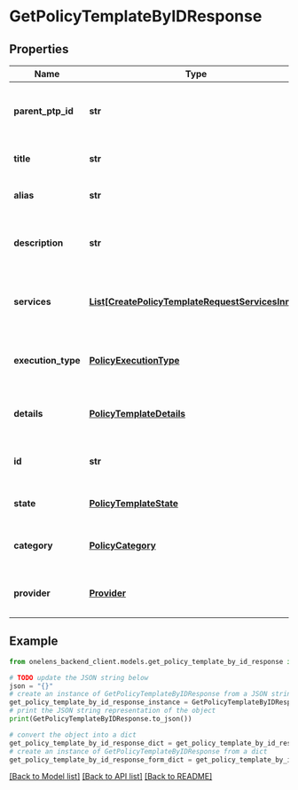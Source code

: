 # GetPolicyTemplateByIDResponse


## Properties

Name | Type | Description | Notes
------------ | ------------- | ------------- | -------------
**parent_ptp_id** | **str** | The id of the parent policy template pack. | 
**title** | **str** | The title of the policy template. | 
**alias** | **str** | The alias of the policy template. | 
**description** | **str** | The description of the policy template. | [optional] 
**services** | [**List[CreatePolicyTemplateRequestServicesInner]**](CreatePolicyTemplateRequestServicesInner.md) | The list of services associated the policy template. | 
**execution_type** | [**PolicyExecutionType**](PolicyExecutionType.md) | The execution type of the policy template. | 
**details** | [**PolicyTemplateDetails**](PolicyTemplateDetails.md) | The details of the policy template. | 
**id** | **str** | The unique identifier of the policy template. | 
**state** | [**PolicyTemplateState**](PolicyTemplateState.md) | The state of the policy template. | 
**category** | [**PolicyCategory**](PolicyCategory.md) | The category of the policy template. | 
**provider** | [**Provider**](Provider.md) | The cloud provider of the policy template. | 

## Example

```python
from onelens_backend_client.models.get_policy_template_by_id_response import GetPolicyTemplateByIDResponse

# TODO update the JSON string below
json = "{}"
# create an instance of GetPolicyTemplateByIDResponse from a JSON string
get_policy_template_by_id_response_instance = GetPolicyTemplateByIDResponse.from_json(json)
# print the JSON string representation of the object
print(GetPolicyTemplateByIDResponse.to_json())

# convert the object into a dict
get_policy_template_by_id_response_dict = get_policy_template_by_id_response_instance.to_dict()
# create an instance of GetPolicyTemplateByIDResponse from a dict
get_policy_template_by_id_response_form_dict = get_policy_template_by_id_response.from_dict(get_policy_template_by_id_response_dict)
```
[[Back to Model list]](../README.md#documentation-for-models) [[Back to API list]](../README.md#documentation-for-api-endpoints) [[Back to README]](../README.md)


